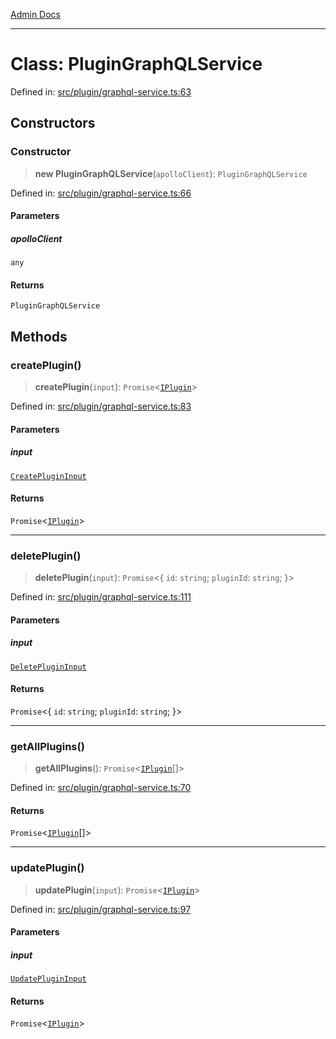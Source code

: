 [Admin Docs](/)

***

# Class: PluginGraphQLService

Defined in: [src/plugin/graphql-service.ts:63](https://github.com/PalisadoesFoundation/talawa-admin/blob/main/src/plugin/graphql-service.ts#L63)

## Constructors

### Constructor

> **new PluginGraphQLService**(`apolloClient`): `PluginGraphQLService`

Defined in: [src/plugin/graphql-service.ts:66](https://github.com/PalisadoesFoundation/talawa-admin/blob/main/src/plugin/graphql-service.ts#L66)

#### Parameters

##### apolloClient

`any`

#### Returns

`PluginGraphQLService`

## Methods

### createPlugin()

> **createPlugin**(`input`): `Promise`\<[`IPlugin`](../interfaces/IPlugin.md)\>

Defined in: [src/plugin/graphql-service.ts:83](https://github.com/PalisadoesFoundation/talawa-admin/blob/main/src/plugin/graphql-service.ts#L83)

#### Parameters

##### input

[`CreatePluginInput`](../interfaces/CreatePluginInput.md)

#### Returns

`Promise`\<[`IPlugin`](../interfaces/IPlugin.md)\>

***

### deletePlugin()

> **deletePlugin**(`input`): `Promise`\<\{ `id`: `string`; `pluginId`: `string`; \}\>

Defined in: [src/plugin/graphql-service.ts:111](https://github.com/PalisadoesFoundation/talawa-admin/blob/main/src/plugin/graphql-service.ts#L111)

#### Parameters

##### input

[`DeletePluginInput`](../interfaces/DeletePluginInput.md)

#### Returns

`Promise`\<\{ `id`: `string`; `pluginId`: `string`; \}\>

***

### getAllPlugins()

> **getAllPlugins**(): `Promise`\<[`IPlugin`](../interfaces/IPlugin.md)[]\>

Defined in: [src/plugin/graphql-service.ts:70](https://github.com/PalisadoesFoundation/talawa-admin/blob/main/src/plugin/graphql-service.ts#L70)

#### Returns

`Promise`\<[`IPlugin`](../interfaces/IPlugin.md)[]\>

***

### updatePlugin()

> **updatePlugin**(`input`): `Promise`\<[`IPlugin`](../interfaces/IPlugin.md)\>

Defined in: [src/plugin/graphql-service.ts:97](https://github.com/PalisadoesFoundation/talawa-admin/blob/main/src/plugin/graphql-service.ts#L97)

#### Parameters

##### input

[`UpdatePluginInput`](../interfaces/UpdatePluginInput.md)

#### Returns

`Promise`\<[`IPlugin`](../interfaces/IPlugin.md)\>

